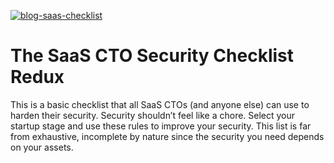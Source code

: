 [![blog-saas-checklist](https://user-images.githubusercontent.com/291215/120830444-5a010980-c513-11eb-97fa-9dcf6d96e169.jpg)](https://www.goldfiglabs.com/guide/saas-cto-security-checklist/)


# The SaaS CTO Security Checklist Redux

This is a basic checklist that all SaaS CTOs (and anyone else) can use to harden their security. Security shouldn’t feel like a chore. Select your startup stage and use these rules to improve your security. This list is far from exhaustive, incomplete by nature since the security you need depends on your assets.
